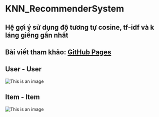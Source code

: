 # KNN_RecommenderSystem

## Hệ gợi ý sử dụng độ tương tự cosine, tf-idf và k láng giềng gần nhất
## Bài viết tham khảo: [GitHub Pages](https://machinelearningcoban.com/2017/05/24/collaborativefiltering/)

## User - User
![This is an image](https://machinelearningcoban.com/assets/24_collaborativefiltering/user_cf.png)

## Item - Item
![This is an image](https://machinelearningcoban.com/assets/24_collaborativefiltering/item_cf.png)

